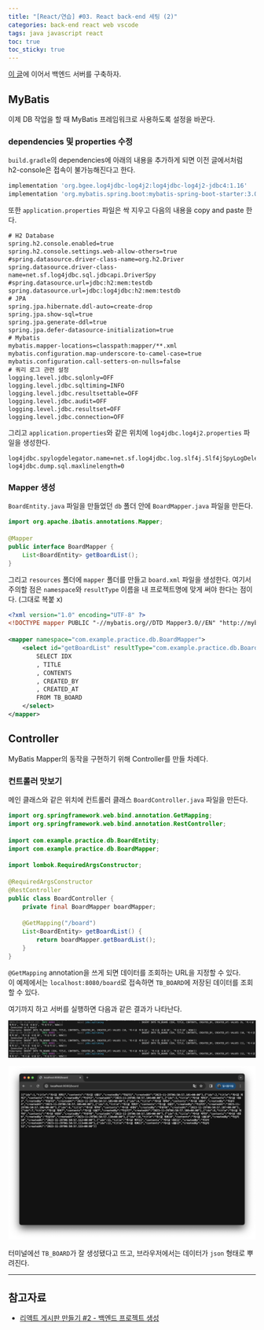 ```yaml
---
title: "[React/연습] #03. React back-end 세팅 (2)"
categories: back-end react web vscode
tags: java javascript react
toc: true
toc_sticky: true
---
```


[이 글](https://hei-jung.github.io/back-end/react/web/vscode/react-2/)에 이어서 백엔드 서버를 구축하자.

## MyBatis

이제 DB 작업을 할 때 MyBatis 프레임워크로 사용하도록 설정을 바꾼다.

### dependencies 및 properties 수정

`build.gradle`의 dependencies에 아래의 내용을 추가하게 되면 이전 글에서처럼 h2-console은 접속이 불가능해진다고 한다.

```gradle
implementation 'org.bgee.log4jdbc-log4j2:log4jdbc-log4j2-jdbc4:1.16'
implementation 'org.mybatis.spring.boot:mybatis-spring-boot-starter:3.0.1'
```

또한 `application.properties` 파일은 싹 지우고 다음의 내용을 copy and paste 한다.

```properties
# H2 Database
spring.h2.console.enabled=true
spring.h2.console.settings.web-allow-others=true
#spring.datasource.driver-class-name=org.h2.Driver
spring.datasource.driver-class-name=net.sf.log4jdbc.sql.jdbcapi.DriverSpy
#spring.datasource.url=jdbc:h2:mem:testdb
spring.datasource.url=jdbc:log4jdbc:h2:mem:testdb
# JPA
spring.jpa.hibernate.ddl-auto=create-drop
spring.jpa.show-sql=true
spring.jpa.generate-ddl=true
spring.jpa.defer-datasource-initialization=true
# Mybatis
mybatis.mapper-locations=classpath:mapper/**.xml
mybatis.configuration.map-underscore-to-camel-case=true
mybatis.configuration.call-setters-on-nulls=false
# 쿼리 로그 관련 설정
logging.level.jdbc.sqlonly=OFF
logging.level.jdbc.sqltiming=INFO
logging.level.jdbc.resultsettable=OFF
logging.level.jdbc.audit=OFF
logging.level.jdbc.resultset=OFF
logging.level.jdbc.connection=OFF
```

그리고 `application.properties`와 같은 위치에 `log4jdbc.log4j2.properties` 파일을 생성한다.

```properties
log4jdbc.spylogdelegator.name=net.sf.log4jdbc.log.slf4j.Slf4jSpyLogDelegator
log4jdbc.dump.sql.maxlinelength=0
```

### Mapper 생성

`BoardEntity.java` 파일을 만들었던 `db` 폴더 안에 `BoardMapper.java` 파일을 만든다.

```java
import org.apache.ibatis.annotations.Mapper;

@Mapper
public interface BoardMapper {
    List<BoardEntity> getBoardList();
}
```

그리고 `resources` 폴더에 `mapper` 폴더를 만들고 `board.xml` 파일을 생성한다.
여기서 주의할 점은 `namespace`와 `resultType` 이름을 내 프로젝트명에 맞게 써야 한다는 점이다. (그대로 복붙 x)

```xml
<?xml version="1.0" encoding="UTF-8" ?>
<!DOCTYPE mapper PUBLIC "-//mybatis.org//DTD Mapper3.0//EN" "http://mybatis.org/schema/mybatis-3-mapper.dtd">

<mapper namespace="com.example.practice.db.BoardMapper">
    <select id="getBoardList" resultType="com.example.practice.db.BoardEntity">
        SELECT IDX
        , TITLE
        , CONTENTS
        , CREATED_BY
        , CREATED_AT
        FROM TB_BOARD
    </select>
</mapper>
```

## Controller

MyBatis Mapper의 동작을 구현하기 위해 Controller를 만들 차례다.

### 컨트롤러 맛보기

메인 클래스와 같은 위치에 컨트롤러 클래스 `BoardController.java` 파일을 만든다.

```java
import org.springframework.web.bind.annotation.GetMapping;
import org.springframework.web.bind.annotation.RestController;

import com.example.practice.db.BoardEntity;
import com.example.practice.db.BoardMapper;

import lombok.RequiredArgsConstructor;

@RequiredArgsConstructor
@RestController
public class BoardController {
    private final BoardMapper boardMapper;

    @GetMapping("/board")
    List<BoardEntity> getBoardList() {
        return boardMapper.getBoardList();
    }
}
```

`@GetMapping` annotation을 쓰게 되면 데이터를 조회하는 URL을 지정할 수 있다.<br>
이 예제에서는 `localhost:8080/board`로 접속하면 `TB_BOARD`에 저장된 데이터를 조회할 수 있다.

여기까지 하고 서버를 실행하면 다음과 같은 결과가 나타난다.

![terminal](/assets/images/react-study/231129_exec_res.png)

![browser](/assets/images/react-study/231129_data_json.png)

터미널에선 `TB_BOARD`가 잘 생성됐다고 뜨고, 브라우저에서는 데이터가 `json` 형태로 뿌려진다.

---

## 참고자료

- [리액트 게시판 만들기 #2 - 백엔드 프로젝트 생성](https://onethejay.tistory.com/192)
